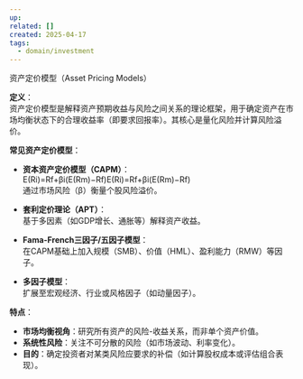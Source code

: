 ```yaml
---
up: 
related: []
created: 2025-04-17
tags:
  - domain/investment
---
```


资产定价模型（Asset Pricing Models）

**定义**：  
资产定价模型是解释资产预期收益与风险之间关系的理论框架，用于确定资产在市场均衡状态下的合理收益率（即要求回报率）。其核心是量化风险并计算风险溢价。

**常见资产定价模型**：

- **资本资产定价模型（CAPM）**：  
    E(Ri)=Rf+βi(E(Rm)−Rf)E(Ri​)=Rf​+βi​(E(Rm​)−Rf​)  
    通过市场风险（β）衡量个股风险溢价。
    
- **套利定价理论（APT）**：  
    基于多因素（如GDP增长、通胀等）解释资产收益。
    
- **Fama-French三因子/五因子模型**：  
    在CAPM基础上加入规模（SMB）、价值（HML）、盈利能力（RMW）等因子。
    
- **多因子模型**：  
    扩展至宏观经济、行业或风格因子（如动量因子）。
    

**特点**：

- **市场均衡视角**：研究所有资产的风险-收益关系，而非单个资产价值。
- **系统性风险**：关注不可分散的风险（如市场波动、利率变化）。
- **目的**：确定投资者对某类风险应要求的补偿（如计算股权成本或评估组合表现）。